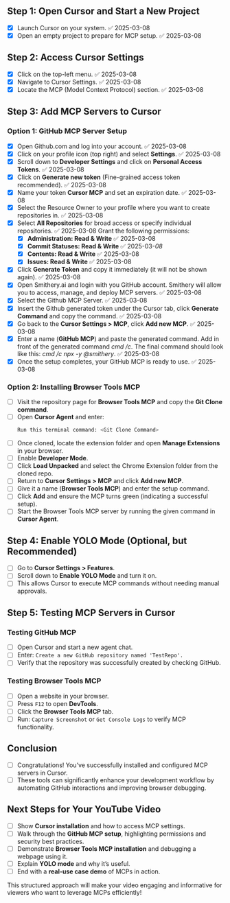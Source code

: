 ## Step 1: Open Cursor and Start a New Project

- [x] Launch Cursor on your system. ✅ 2025-03-08
- [x] Open an empty project to prepare for MCP setup. ✅ 2025-03-08

## Step 2: Access Cursor Settings

- [x] Click on the top-left menu. ✅ 2025-03-08
- [x] Navigate to Cursor Settings. ✅ 2025-03-08
- [x] Locate the MCP (Model Context Protocol) section. ✅ 2025-03-08

## Step 3: Add MCP Servers to Cursor

### Option 1: GitHub MCP Server Setup

- [x] Open Github.com and log into your account. ✅ 2025-03-08
- [x] Click on your profile icon (top right) and select **Settings**. ✅ 2025-03-08
- [x] Scroll down to **Developer Settings** and click on **Personal Access Tokens**. ✅ 2025-03-08
- [x] Click on **Generate new token** (Fine-grained access token recommended). ✅ 2025-03-08
- [x] Name your token **Cursor MCP** and set an expiration date. ✅ 2025-03-08
- [x] Select the Resource Owner to your profile where you want to create repositories in. ✅ 2025-03-08
- [x] Select **All Repositories** for broad access or specify individual repositories. ✅ 2025-03-08
Grant the following permissions:
  - [x] **Administration: Read & Write** ✅ 2025-03-08
  - [x] **Commit Statuses: Read & Write** ✅ 2025-03-*08*
  - [x] **Contents: Read & Write** ✅ 2025-03-08
  - [x] **Issues: Read & Write** ✅ 2025-03-08
- [x] Click **Generate Token** and copy it immediately (it will not be shown again). ✅ 2025-03-08
- [x] Open Smithery.ai and login with you GitHub account. Smithery will allow you to access, manage, and deploy MCP servers. ✅ 2025-03-08
- [x] Select the Github MCP Server. ✅ 2025-03-08
- [x] Insert the Github generated token under the Cursor tab, click **Generate Command** and copy the command. ✅ 2025-03-08
- [x] Go back to the **Cursor Settings > MCP**, click **Add new MCP**. ✅ 2025-03-08
- [x] Enter a name (**GitHub MCP**) and paste the generated command. Add in front of the generated command *cmd /c*. The final command should look like this: *cmd /c npx -y @smithery*. ✅ 2025-03-08
- [x] Once the setup completes, your GitHub MCP is ready to use. ✅ 2025-03-08
### Option 2: Installing Browser Tools MCP

- [ ] Visit the repository page for **Browser Tools MCP** and copy the **Git Clone command**.
- [ ] Open **Cursor Agent** and enter:
  ```sh
  Run this terminal command: <Git Clone Command>
  ```
- [ ] Once cloned, locate the extension folder and open **Manage Extensions** in your browser.
- [ ] Enable **Developer Mode**.
- [ ] Click **Load Unpacked** and select the Chrome Extension folder from the cloned repo.
- [ ] Return to **Cursor Settings > MCP** and click **Add new MCP**.
- [ ] Give it a name (**Browser Tools MCP**) and enter the setup command.
- [ ] Click **Add** and ensure the MCP turns green (indicating a successful setup).
- [ ] Start the Browser Tools MCP server by running the given command in **Cursor Agent**.

## Step 4: Enable YOLO Mode (Optional, but Recommended)

- [ ] Go to **Cursor Settings > Features**.
- [ ] Scroll down to **Enable YOLO Mode** and turn it on.
- [ ] This allows Cursor to execute MCP commands without needing manual approvals.

## Step 5: Testing MCP Servers in Cursor

### Testing GitHub MCP

- [ ] Open Cursor and start a new agent chat.
- [ ] Enter: `Create a new GitHub repository named 'TestRepo'.`
- [ ] Verify that the repository was successfully created by checking GitHub.

### Testing Browser Tools MCP

- [ ] Open a website in your browser.
- [ ] Press `F12` to open **DevTools**.
- [ ] Click the **Browser Tools MCP** tab.
- [ ] Run: `Capture Screenshot` or `Get Console Logs` to verify MCP functionality.

## Conclusion

- [ ] Congratulations! You’ve successfully installed and configured MCP servers in Cursor.
- [ ] These tools can significantly enhance your development workflow by automating GitHub interactions and improving browser debugging.

## Next Steps for Your YouTube Video

- [ ] Show **Cursor installation** and how to access MCP settings.
- [ ] Walk through the **GitHub MCP setup**, highlighting permissions and security best practices.
- [ ] Demonstrate **Browser Tools MCP installation** and debugging a webpage using it.
- [ ] Explain **YOLO mode** and why it’s useful.
- [ ] End with a **real-use case demo** of MCPs in action.

This structured approach will make your video engaging and informative for viewers who want to leverage MCPs efficiently!
